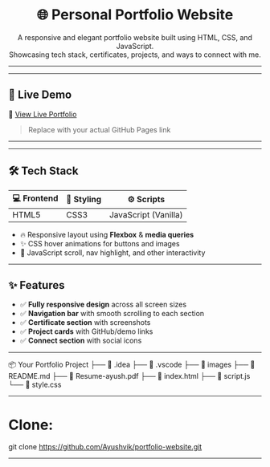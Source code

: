 <p align="center">
  <h1 align="center">🌐 Personal Portfolio Website</h1>
  <p align="center">
    A responsive and elegant portfolio website built using HTML, CSS, and JavaScript.<br>
    Showcasing tech stack, certificates, projects, and ways to connect with me.
  </p>
</p>

---




---

## 🚀 Live Demo

🔗 [View Live Portfolio](https://portfolio-website-dusky-three.vercel.app/)

> Replace with your actual GitHub Pages link

---




---

## 🛠️ Tech Stack

| 💻 Frontend | 🌈 Styling | ⚙️ Scripts |
|------------|------------|------------|
| HTML5 | CSS3 | JavaScript (Vanilla) |

- 🔥 Responsive layout using **Flexbox** & **media queries**
- ✨ CSS hover animations for buttons and images
- 🧠 JavaScript scroll, nav highlight, and other interactivity

---

## ✨ Features

- ✅ **Fully responsive design** across all screen sizes  
- ✅ **Navigation bar** with smooth scrolling to each section  
- ✅ **Certificate section** with screenshots  
- ✅ **Project cards** with GitHub/demo links  
- ✅ **Connect section** with social icons  

---

📦 Your Portfolio Project
├── 📁 .idea
├── 📁 .vscode
├── 📁 images
├── 📄 README.md
├── 📄 Resume-ayush.pdf
├── 📄 index.html
├── 📄 script.js
└── 📄 style.css

---
# Clone:
git clone https://github.com/Ayushvik/portfolio-website.git


---

